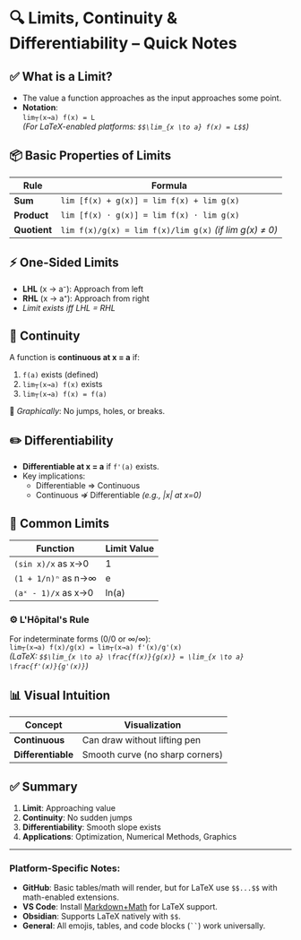 # 🔍 Limits, Continuity & Differentiability – Quick Notes

## ✅ What is a Limit?
- The value a function approaches as the input approaches some point.
- **Notation**:  
  `lim┬(x→a) f(x) = L`  
  *(For LaTeX-enabled platforms: `$$\lim_{x \to a} f(x) = L$$`)*

## 📦 Basic Properties of Limits
| Rule       | Formula                                      |
|------------|----------------------------------------------|
| **Sum**    | `lim [f(x) + g(x)] = lim f(x) + lim g(x)`    |
| **Product**| `lim [f(x) · g(x)] = lim f(x) · lim g(x)`    |
| **Quotient**| `lim f(x)/g(x) = lim f(x)/lim g(x)` *(if lim g(x) ≠ 0)* |

## ⚡ One-Sided Limits
- **LHL** (x → a⁻): Approach from left  
- **RHL** (x → a⁺): Approach from right  
- *Limit exists iff LHL = RHL*

## 🔄 Continuity
A function is **continuous at x = a** if:
1. `f(a)` exists (defined)
2. `lim┬(x→a) f(x)` exists
3. `lim┬(x→a) f(x) = f(a)`

📌 *Graphically*: No jumps, holes, or breaks.

## ✏️ Differentiability
- **Differentiable at x = a** if `f'(a)` exists.
- Key implications:
  - Differentiable ⇒ Continuous  
  - Continuous ⇏ Differentiable *(e.g., |x| at x=0)*

## 🔢 Common Limits
| Function                | Limit Value |
|-------------------------|-------------|
| `(sin x)/x` as x→0      | 1           |
| `(1 + 1/n)ⁿ` as n→∞     | e           |
| `(aˣ - 1)/x` as x→0     | ln(a)       |

### ⚙ L'Hôpital's Rule
For indeterminate forms (0/0 or ∞/∞):  
`lim┬(x→a) f(x)/g(x) = lim┬(x→a) f'(x)/g'(x)`  
*(LaTeX: `$$\lim_{x \to a} \frac{f(x)}{g(x)} = \lim_{x \to a} \frac{f'(x)}{g'(x)}`)*

## 📊 Visual Intuition
| Concept         | Visualization                  |
|-----------------|--------------------------------|
| **Continuous**  | Can draw without lifting pen   |
| **Differentiable** | Smooth curve (no sharp corners) |

## ✅ Summary
1. **Limit**: Approaching value
2. **Continuity**: No sudden jumps
3. **Differentiability**: Smooth slope exists
4. **Applications**: Optimization, Numerical Methods, Graphics

---

### Platform-Specific Notes:
- **GitHub**: Basic tables/math will render, but for LaTeX use `$$...$$` with math-enabled extensions.
- **VS Code**: Install [Markdown+Math](https://marketplace.visualstudio.com/items?itemName=goessner.mdmath) for LaTeX support.
- **Obsidian**: Supports LaTeX natively with `$$`.
- **General**: All emojis, tables, and code blocks (` `` `) work universally.